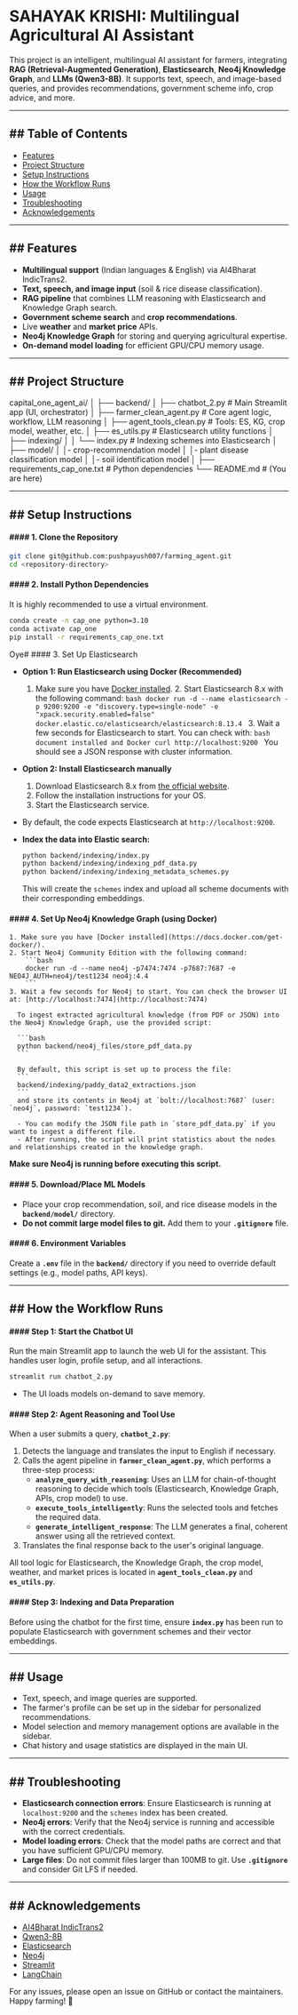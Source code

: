 # SAHAYAK KRISHI: Multilingual Agricultural AI Assistant

This project is an intelligent, multilingual AI assistant for farmers, integrating **RAG (Retrieval-Augmented Generation)**, **Elasticsearch**, **Neo4j Knowledge Graph**, and **LLMs (Qwen3-8B)**. It supports text, speech, and image-based queries, and provides recommendations, government scheme info, crop advice, and more.

-----

## \#\# Table of Contents

  * [Features](https://www.google.com/search?q=%23features)
  * [Project Structure](https://www.google.com/search?q=%23project-structure)
  * [Setup Instructions](https://www.google.com/search?q=%23setup-instructions)
  * [How the Workflow Runs](https://www.google.com/search?q=%23how-the-workflow-runs)
  * [Usage](https://www.google.com/search?q=%23usage)
  * [Troubleshooting](https://www.google.com/search?q=%23troubleshooting)
  * [Acknowledgements](https://www.google.com/search?q=%23acknowledgements)

-----

## \#\# Features

  * **Multilingual support** (Indian languages & English) via AI4Bharat IndicTrans2.
  * **Text, speech, and image input** (soil & rice disease classification).
  * **RAG pipeline** that combines LLM reasoning with Elasticsearch and Knowledge Graph search.
  * **Government scheme search** and **crop recommendations**.
  * Live **weather** and **market price** APIs.
  * **Neo4j Knowledge Graph** for storing and querying agricultural expertise.
  * **On-demand model loading** for efficient GPU/CPU memory usage.

-----

## \#\# Project Structure

capital_one_agent_ai/
│
├── backend/
│   ├── chatbot_2.py           # Main Streamlit app (UI, orchestrator)
│   ├── farmer_clean_agent.py  # Core agent logic, workflow, LLM reasoning
│   ├── agent_tools_clean.py   # Tools: ES, KG, crop model, weather, etc.
│   ├── es_utils.py            # Elasticsearch utility functions
│   ├── indexing/
│   │   └── index.py           # Indexing schemes into Elasticsearch
│   ├── model/
│       │- crop-recommendation model
│       │- plant disease classification model
│       │- soil identification model
│
├── requirements_cap_one.txt   # Python dependencies
└── README.md                  # (You are here)

-----

## \#\# Setup Instructions

#### \#\#\#\# 1. Clone the Repository

```bash
git clone git@github.com:pushpayush007/farming_agent.git
cd <repository-directory>
```

#### #### 2. Install Python Dependencies

It is highly recommended to use a virtual environment.

```bash
conda create -n cap_one python=3.10
conda activate cap_one
pip install -r requirements_cap_one.txt
```
Oye# \#\#\#\# 3. Set Up Elasticsearch

  * **Option 1: Run Elasticsearch using Docker (Recommended)**
      1. Make sure you have [Docker installed](https://docs.docker.com/get-docker/).
          2. Start Elasticsearch 8.x with the following command:
                  ```bash
                          docker run -d --name elasticsearch -p 9200:9200 -e "discovery.type=single-node" -e "xpack.security.enabled=false" docker.elastic.co/elasticsearch/elasticsearch:8.13.4
                                  ```
                                      3. Wait a few seconds for Elasticsearch to start. You can check with:
                                              ```bash document installed and Docker
        curl http://localhost:9200
        ```
       You should see a JSON response with cluster information.

  * **Option 2: Install Elasticsearch manually**
    1. Download Elasticsearch 8.x from [the official website](https://www.elastic.co/downloads/elasticsearch).
    2. Follow the installation instructions for your OS.
    3. Start the Elasticsearch service.

  * By default, the code expects Elasticsearch at `http://localhost:9200`.

  * **Index the data into Elastic search:**
    ```bash
    python backend/indexing/index.py
    python backend/indexing/indexing_pdf_data.py
    python backend/indexing/indexing_metadata_schemes.py
    ```
    This will create the `schemes` index and upload all scheme documents with their corresponding embeddings.

#### #### 4. Set Up Neo4j Knowledge Graph (using Docker)

    1. Make sure you have [Docker installed](https://docs.docker.com/get-docker/).
    2. Start Neo4j Community Edition with the following command:
        ```bash
        docker run -d --name neo4j -p7474:7474 -p7687:7687 -e NEO4J_AUTH=neo4j/test1234 neo4j:4.4
        ```
    3. Wait a few seconds for Neo4j to start. You can check the browser UI at: [http://localhost:7474](http://localhost:7474)

      To ingest extracted agricultural knowledge (from PDF or JSON) into the Neo4j Knowledge Graph, use the provided script:

      ```bash
      python backend/neo4j_files/store_pdf_data.py
      ```

      By default, this script is set up to process the file:
      ```
      backend/indexing/paddy_data2_extractions.json
      ```
      and store its contents in Neo4j at `bolt://localhost:7687` (user: `neo4j`, password: `test1234`).

      - You can modify the JSON file path in `store_pdf_data.py` if you want to ingest a different file.
      - After running, the script will print statistics about the nodes and relationships created in the knowledge graph.

**Make sure Neo4j is running before executing this script.**

#### \#\#\#\# 5. Download/Place ML Models

  * Place your crop recommendation, soil, and rice disease models in the **`backend/model/`** directory.
  * **Do not commit large model files to git.** Add them to your **`.gitignore`** file.

#### \#\#\#\# 6. Environment Variables

Create a **`.env`** file in the **`backend/`** directory if you need to override default settings (e.g., model paths, API keys).

-----

## \#\# How the Workflow Runs

#### \#\#\#\# Step 1: Start the Chatbot UI

Run the main Streamlit app to launch the web UI for the assistant. This handles user login, profile setup, and all interactions.

```bash
streamlit run chatbot_2.py
```

  * The UI loads models on-demand to save memory.

#### \#\#\#\# Step 2: Agent Reasoning and Tool Use

When a user submits a query, **`chatbot_2.py`**:

1.  Detects the language and translates the input to English if necessary.
2.  Calls the agent pipeline in **`farmer_clean_agent.py`**, which performs a three-step process:
      * **`analyze_query_with_reasoning`**: Uses an LLM for chain-of-thought reasoning to decide which tools (Elasticsearch, Knowledge Graph, APIs, crop model) to use.
      * **`execute_tools_intelligently`**: Runs the selected tools and fetches the required data.
      * **`generate_intelligent_response`**: The LLM generates a final, coherent answer using all the retrieved context.
3.  Translates the final response back to the user's original language.

All tool logic for Elasticsearch, the Knowledge Graph, the crop model, weather, and market prices is located in **`agent_tools_clean.py`** and **`es_utils.py`**.

#### \#\#\#\# Step 3: Indexing and Data Preparation

Before using the chatbot for the first time, ensure **`index.py`** has been run to populate Elasticsearch with government schemes and their vector embeddings.

-----

## \#\# Usage

  * Text, speech, and image queries are supported.
  * The farmer's profile can be set up in the sidebar for personalized recommendations.
  * Model selection and memory management options are available in the sidebar.
  * Chat history and usage statistics are displayed in the main UI.

-----

## \#\# Troubleshooting

  * **Elasticsearch connection errors**: Ensure Elasticsearch is running at `localhost:9200` and the `schemes` index has been created.
  * **Neo4j errors**: Verify that the Neo4j service is running and accessible with the correct credentials.
  * **Model loading errors**: Check that the model paths are correct and that you have sufficient GPU/CPU memory.
  * **Large files**: Do not commit files larger than 100MB to git. Use **`.gitignore`** and consider Git LFS if needed.

-----

## \#\# Acknowledgements

  * [AI4Bharat IndicTrans2](https://www.google.com/search?q=https://github.com/AI4Bharat/indic-trans2)
  * [Qwen3-8B](https://huggingface.co/Qwen)
  * [Elasticsearch](https://www.elastic.co/)
  * [Neo4j](https://neo4j.com/)
  * [Streamlit](https://streamlit.io/)
  * [LangChain](https://www.langchain.com/)

For any issues, please open an issue on GitHub or contact the maintainers. Happy farming\! 🌾